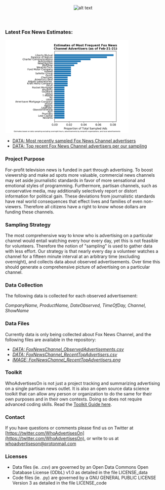 <div style="width:100%; text-align:center"><img src="https://avatars.githubusercontent.com/u/77581621?s=460&u=cea7754d276ada68597da92d06e3e3bc9c337a0b&v=4" alt="alt text" width="160"></div>

##### &nbsp;

### Latest Fox News Estimates:
<div style="width:100%; text-align:left"><a href="https://raw.githubusercontent.com/whoadvertiseson/whoadvertiseson/main/FoxNews/FoxNewsChannel_RecentTopAdvertisers.png"><img src="https://raw.githubusercontent.com/whoadvertiseson/whoadvertiseson/main/FoxNews/FoxNewsChannel_RecentTopAdvertisers.png" alt="alt text" width="400"></a></div>

- [DATA: Most recently sampled Fox News Channel advertisers](https://github.com/whoadvertiseson/whoadvertiseson/blob/main/FoxNewsChannel_ObservedAdvertisements.csv)
- [DATA: Top recent Fox News Channel advertisers per our sampling](https://github.com/whoadvertiseson/whoadvertiseson/blob/main/FoxNewsChannel_RecentTopAdvertisers.csv)


### Project Purpose
For-profit television news is funded in part through advertising. To boost viewership and make ad spots more valuable, commercial news channels may set aside journalistic standards in favor of more sensational and emotional styles of programming. Furthermore, partisan channels, such as conservative media, may additionally selectively report or distort information for political gain. These deviations from journalistic standards have real world consequences that effect lives and families of even non-viewers. Therefore all citizens have a right to know whose dollars are funding these channels.

### Sampling Strategy
The most comprehensive way to know who is advertising on a particular channel would entail watching every hour every day, yet this is not feasible for volunteers. Therefore the notion of "sampling" is used to gather data with less effort. Our strategy is that nearly every day a volunteer watches a channel for a fifteen minute interval at an arbitrary time (excluding overnight), and collects data about observed advertisements. Over time this should generate a comprehensive picture of advertising on a particular channel.

### Data Collection
The following data is collected for each observed advertisement: 

*CompanyName, ProductName, DateObserved, TimeOfDay, Channel, ShowName*

### Data Files
Currently data is only being collected about Fox News Channel, and the following files are available in the repository: 

- *[DATA: FoxNewsChannel_ObservedAdvertisements.csv](https://github.com/whoadvertiseson/whoadvertiseson/blob/main/FoxNews/FoxNewsChannel_ObservedAdvertisements.csv)*
- *[DATA: FoxNewsChannel_RecentTopAdvertisers.csv](https://github.com/whoadvertiseson/whoadvertiseson/blob/main/FoxNews/FoxNewsChannel_RecentTopAdvertisers.csv)*
- *[IMAGE: FoxNewsChannel_RecentTopAdvertisers.png](https://raw.githubusercontent.com/whoadvertiseson/whoadvertiseson/main/FoxNews/FoxNewsChannel_RecentTopAdvertisers.png)*

### Toolkit 
WhoAdvertisesOn is not just a project tracking and summarizing advertising on a single partisan news outlet. It is also an open source data science toolkit that can allow any person or organization to do the same for their own purposes and in their own contexts. Doing so does not require advanced coding skills. Read the [Toolkit Guide here](https://github.com/whoadvertiseson/whoadvertiseson/blob/main/Toolkits/AdvertiserTrackingToolkit.md). 

### Contact
If you have questions or comments please find us on Twitter at [https://twitter.com/WhoAdvertisesOn](https://twitter.com/WhoAdvertisesOn), or write to us at whoadvertiseson@protonmail.com

### Licenses

- Data files (ie. .csv) are governed by an Open Data Commons Open Database License (ODbL) v1.0 as detailed in the file LICENSE_data
- Code files (ie. .py) are governed by a GNU GENERAL PUBLIC LICENSE Version 3 as detailed in the file LICENSE_code

